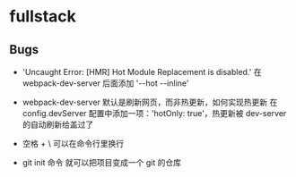# fullstack

## Bugs

- 'Uncaught Error: [HMR] Hot Module Replacement is disabled.'
  在 webpack-dev-server 后面添加 '--hot --inline'

- webpack-dev-server 默认是刷新网页，而非热更新，如何实现热更新
  在 config.devServer 配置中添加一项：'hotOnly: true'，热更新被 dev-server 的自动刷新给盖过了

- 空格 + \ 可以在命令行里换行

- git init 命令 就可以把项目变成一个 git 的仓库
